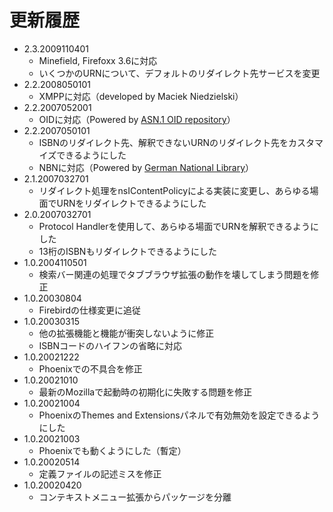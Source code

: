 # 更新履歴

 - 2.3.2009110401
   * Minefield, Firefoxx 3.6に対応
   * いくつかのURNについて、デフォルトのリダイレクト先サービスを変更
 - 2.2.2008050101
   * XMPPに対応（developed by Maciek Niedzielski）
 - 2.2.2007052001
   * OIDに対応（Powered by [ASN.1 OID repository](http://asn1.elibel.tm.fr/oid/index.htm)）
 - 2.2.2007050101
   * ISBNのリダイレクト先、解釈できないURNのリダイレクト先をカスタマイズできるようにした
   * NBNに対応（Powered by [German National Library](http://nbn-resolving.org/)）
 - 2.1.2007032701
   * リダイレクト処理をnsIContentPolicyによる実装に変更し、あらゆる場面でURNをリダイレクトできるようにした
 - 2.0.2007032701
   * Protocol Handlerを使用して、あらゆる場面でURNを解釈できるようにした
   * 13桁のISBNもリダイレクトできるようにした
 - 1.0.2004110501
   * 検索バー関連の処理でタブブラウザ拡張の動作を壊してしまう問題を修正
 - 1.0.20030804
   * Firebirdの仕様変更に追従
 - 1.0.20030315
   * 他の拡張機能と機能が衝突しないように修正
   * ISBNコードのハイフンの省略に対応
 - 1.0.20021222
   * Phoenixでの不具合を修正
 - 1.0.20021010
   * 最新のMozillaで起動時の初期化に失敗する問題を修正
 - 1.0.20021004
   * PhoenixのThemes and Extensionsパネルで有効無効を設定できるようにした
 - 1.0.20021003
   * Phoenixでも動くようにした（暫定）
 - 1.0.20020514
   * 定義ファイルの記述ミスを修正
 - 1.0.20020420
   * コンテキストメニュー拡張からパッケージを分離

